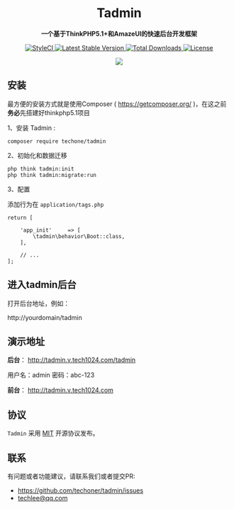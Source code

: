 <h1 align="center">
  Tadmin
</h1>

<p align="center">
  <strong>一个基于ThinkPHP5.1+和AmazeUI的快速后台开发框架</strong>
</p>

<p align="center">
  <a href="https://styleci.io/repos/161045623">
    <img src="https://styleci.io/repos/161045623/shield?branch=master" alt="StyleCI">
  </a>   
   <a href="https://packagist.org/packages/techone/tadmin">
      <img src="https://poser.pugx.org/techone/tadmin/v/stable.png" alt="Latest Stable Version">
  </a>   
  <a href="https://packagist.org/packages/techone/tadmin">
      <img src="https://poser.pugx.org/techone/tadmin/downloads.png" alt="Total Downloads">
  </a>   
  <a href="https://packagist.org/packages/techone/tadmin">
    <img src="https://poser.pugx.org/techone/tadmin/license.png" alt="License">
  </a>
</p>

<p align="center">
  <a href="http://tadmin.tech1024.com/" target="_blank">
    <img src="samples/201901060024581.png">
  </a>
</p>

## 安装

最方便的安装方式就是使用Composer ( https://getcomposer.org/ )，在这之前**务必**先搭建好thinkphp5.1项目

1、安装 Tadmin :

```
composer require techone/tadmin
```

2、初始化和数据迁移

```
php think tadmin:init
php think tadmin:migrate:run
```

3、配置

添加行为在 `application/tags.php`

```
return [

    'app_init'     => [
        \tadmin\behavior\Boot::class,
    ],

    // ...
];
```

## 进入tadmin后台

打开后台地址，例如：

http://yourdomain/tadmin

## 演示地址

**后台**：
http://tadmin.v.tech1024.com/tadmin

用户名：admin 密码：abc-123

**前台**：
http://tadmin.v.tech1024.com

## 协议

`Tadmin` 采用 [MIT](LICENSE) 开源协议发布。

## 联系

有问题或者功能建议，请联系我们或者提交PR:
- https://github.com/techoner/tadmin/issues
- techlee@qq.com
